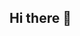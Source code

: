 ## Hi there 👋

<!--
**Elvalor8409/Elvalor8409** is a ✨ _special_ ✨ repository because its `README.md` (this file) appears on your GitHub profile.

- 🌱 I’m currently trying to learn software engineering 💻
- I´m open minded (no matter what gender or nationality you are; it doesn´t matter to me. Just be nice) 🌄☀🌈⚖🏳🤍

- 💬 Ask me about
  - diving 🤿🦈🐙
  - (underwater) photography 📸
  - rock music 🎶 metalcore 🎸violincore 🎻
      {Imminence, The Ghost Inside, Bury Tomorrow, Emil Bulls}
  - hiking in the German Alps 🏔

- Support Sea Shepherd 🐠🏴‍☠️
